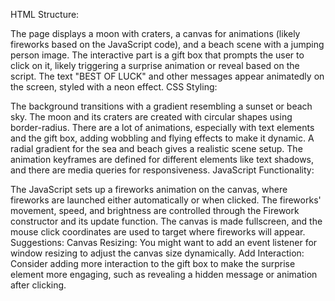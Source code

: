 HTML Structure:

The page displays a moon with craters, a canvas for animations (likely fireworks based on the JavaScript code), and a beach scene with a jumping person image.
The interactive part is a gift box that prompts the user to click on it, likely triggering a surprise animation or reveal based on the script.
The text "BEST OF LUCK" and other messages appear animatedly on the screen, styled with a neon effect.
CSS Styling:

The background transitions with a gradient resembling a sunset or beach sky.
The moon and its craters are created with circular shapes using border-radius.
There are a lot of animations, especially with text elements and the gift box, adding wobbling and flying effects to make it dynamic.
A radial gradient for the sea and beach gives a realistic scene setup.
The animation keyframes are defined for different elements like text shadows, and there are media queries for responsiveness.
JavaScript Functionality:

The JavaScript sets up a fireworks animation on the canvas, where fireworks are launched either automatically or when clicked.
The fireworks' movement, speed, and brightness are controlled through the Firework constructor and its update function.
The canvas is made fullscreen, and the mouse click coordinates are used to target where fireworks will appear.
Suggestions:
Canvas Resizing: You might want to add an event listener for window resizing to adjust the canvas size dynamically.
Add Interaction: Consider adding more interaction to the gift box to make the surprise element more engaging, such as revealing a hidden message or animation after clicking.
